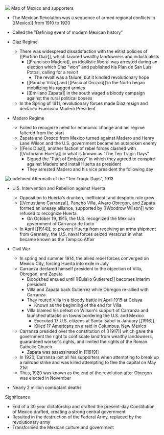 
![](https://bostonraremaps.com/wp-content/uploads/2021/08/BRM3752-Mexican-Situation-1913_map_lowres-3000x1737.jpg)
Map of Mexico and supporters

- The Mexican Revolution was a sequence of armed regional conflicts in [[Mexico]] from 1910 to 1920
- Called the "Defining event of modern Mexican history"

- Diaz Regime
	- There was widespread dissatisfaction with the elitist policies of [[Porfirio Diaz]], which favored wealthy landowners and industrialists
		- [[Francisco Madero]], an idealistic liberal was arrested during an election which Diaz "won" and published his Plan de San Luis Potosi, calling for a revolt
			- The revolt was a failure, but it kindled revolutionary hope
		- [[Pancho Villa]] and [[Pascual Orozco]] in the North began mobilizing his ragged armies
		- [[Emiliano Zapata]] in the south waged a bloody campaign against the rural political bosses
	- In the Spring of 1911, revolutionary forces made Diaz resign and declared Francisco Madero President

- Madero Regime
	- Failed to recognize need for economic change and his regime faltered from the start
	- Zapata and Orozco from Mexico turned against Madero and Henry Lane Wilson and the U.S. government became an outspoken enemy
	- [[Felix Diaz]], another faction of rebel forces clashed with [[Victoriano Huerta]] in what is known as "The Ten Tragic Days"
		- Signed the "Pact of Embassy" in which they agreed to conspire against Madero and install Huerta as president
		- They arrested Madero and his vice president the following day

![undefined](https://upload.wikimedia.org/wikipedia/commons/b/b4/Dead_outside_National_Palace_during_one_of_the_outbreaks%2C_Mexico_City.jpg)
Aftermath of the "Ten Tragic Days", 1913

- U.S. Intervention and Rebellion against Huerta
	- Opposition to Huerta's drunken, inefficient, and despotic rule grew
	- [[Venustiano Carranza]], Pancho Villa, Alvaro Obregon, and Zapata formed an uneasy alliance, supported by [[Woodrow Wilson]] who refused to recognize Huerta
		- On October 19, 1915, the U.S. recognized the Mexican government of Carranza de facto
	- In April [[1914]], to prevent Huerta from receiving an arms shipment from Germany, the U.S. naval forces seized Veracruz in what became known as the Tampico Affair

- Civil War
	- In spring and summer 1914, the allied rebel forces converged on Mexico City, forcing Huerta into exile in July
	- Carranza declared himself president to the objection of Villa, Obregon, and Zapata
		- Bloodshed ensued until [[Eulalio Gutierrez]] becomes interim president
		- Villa and Zapata back Gutierrez while Obregon re-allied with Carranza
		- They routed Villa in a bloody battle in April 1915 at Celaya
			- Known as the beginning of the end for Villa
		- Villa blamed his defeat on Wilson's support of Carranza and launched attacks on towns bordering the U.S. and Mexico
			- Executed 17 U.S. citizens at Santa Isabel in January [[1916]]
			- Killed 17 Americans on a raid in Columbus, New Mexico
	- Carranza presided over the constitution of [[1917]] which gave the government the right to confiscate land from wealthy landowners, guaranteed worker's rights, and limited the rights of the Roman Catholic Church
		- Zapata was assassinated in [[1919]]
	- In 1920, Carranza lost all his supporters when attempting to break up a railroad strike and was killed attempting to flee the capital on May 21st
	- Thus, 1920 was known as the end of the revolution after Obregon was elected in November
- Nearly 2 million combatant deaths


Significance
- End of a 30 year dictatorship and drafted the present-day Constitution of Mexico drafted, creating a strong central government
- Resulted in the destruction of the Federal Army, replaced by the revolutionary army
- Transformed the Mexican culture and government